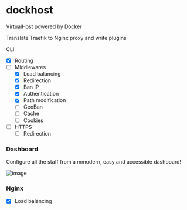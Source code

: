 # dockhost
VirtualHost powered by Docker

Translate Traefik to Nginx proxy and write plugins

CLI 

- [x] Routing 
- [ ] Middlewares
  - [x] Load balancing
  - [x] Redirection
  - [x] Ban IP
  - [x] Authentication
  - [x] Path modification
  - [ ] GeoBan
  - [ ] Cache
  - [ ] Cookies
- [ ] HTTPS
  - [ ] Redirection

### Dashboard

Configure all the staff from a mmodern, easy and accessible dashboard!

![image](https://user-images.githubusercontent.com/73474137/205767504-919d513a-bfc9-46f9-ae14-f273f8b19c37.png)

### Nginx 

- [x] Load balancing
